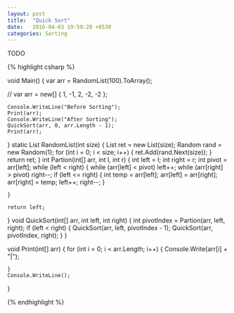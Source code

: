 ```yaml
---
layout: post
title:  "Quick Sort"
date:   2016-04-03 19:59:20 +0530
categories: Sorting
---
```

TODO

{% highlight csharp %}




void Main()
{
	var arr = RandomList(100).ToArray();
	
//	var arr = new[] { 1, -1, 2, -2, -2 };


	Console.WriteLine("Before Sorting");
	Print(arr);
	Console.WriteLine("After Sorting");
	QuickSort(arr, 0, arr.Length - 1);
	Print(arr);
	
}
static List<int> RandomList(int size)
{
	List<int> ret = new List<int>(size);
	Random rand = new Random(1);
	for (int i = 0; i < size; i++)
	{
		ret.Add(rand.Next(size));
	}
	return ret;
}
int Partion(int[] arr, int l, int r)
{
	int left = l;
	int right = r;
	int pivot = arr[left];
	while (left < right)
	{
		while (arr[left] < pivot) left++;
		while (arr[right] > pivot) right--;
		if (left <= right)
		{
			int temp = arr[left];
			arr[left] = arr[right];
			arr[right] = temp;
			left++;
			right--;
		}

	}

	return left;

}
void QuickSort(int[] arr, int left, int right)
{
	int pivotIndex = Partion(arr, left, right);
	if (left < right)
	{
		QuickSort(arr, left, pivotIndex - 1);
		QuickSort(arr, pivotIndex, right);
	}
}

void Print(int[] arr)
{
	for (int i = 0; i < arr.Length; i++)
	{
		Console.Write(arr[i] + "|");

	}
	Console.WriteLine();
}

{% endhighlight %}
